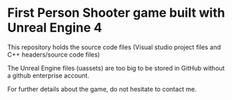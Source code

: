 # First Person Shooter game built with Unreal Engine 4

This repository holds the source code files (Visual studio project files and C++ headers/source code files)

The Unreal Engine files (uassets) are too big to be stored in GitHub without a github enterprise account.

For further details about the game, do not hesitate to contact me.

